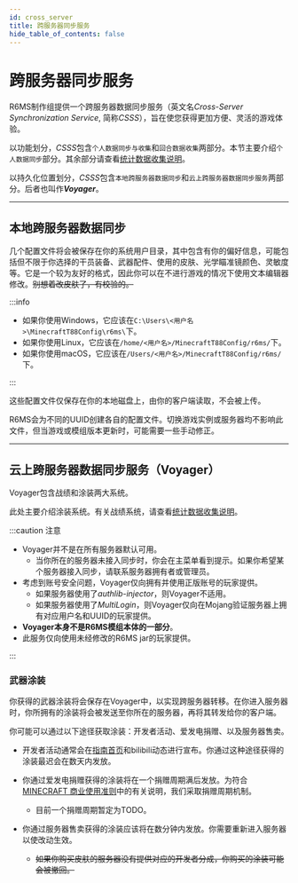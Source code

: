 ```yaml
---
id: cross_server
title: 跨服务器同步服务
hide_table_of_contents: false
---
```


# 跨服务器同步服务

R6MS制作组提供一个跨服务器数据同步服务（英文名*Cross-Server Synchronization Service*, 简称*CSSS*），旨在使您获得更加方便、灵活的游戏体验。

以功能划分，*CSSS*包含`个人数据同步与收集`和`回合数据收集`两部分。本节主要介绍`个人数据同步`部分。其余部分请查看[统计数据收集说明](data_collect)。

以持久化位置划分，*CSSS*包含`本地跨服务器数据同步`和`云上跨服务器数据同步服务`两部分。后者也叫作***Voyager***。

---

## 本地跨服务器数据同步

几个配置文件将会被保存在你的系统用户目录，其中包含有你的偏好信息，可能包括但不限于你选择的干员装备、武器配件、使用的皮肤、光学瞄准镜颜色、灵敏度等。它是一个较为友好的格式，因此你可以在不进行游戏的情况下使用文本编辑器修改。~~别想着改皮肤了，有校验的。~~

:::info

- 如果你使用Windows，它应该在`C:\Users\<用户名>\MinecraftT88Config\r6ms\`下。
- 如果你使用Linux，它应该在`/home/<用户名>/MinecraftT88Config/r6ms/`下。
- 如果你使用macOS，它应该在`/Users/<用户名>/MinecraftT88Config/r6ms/`下。

:::

这些配置文件仅保存在你的本地磁盘上，由你的客户端读取，不会被上传。

R6MS会为不同的UUID创建各自的配置文件。切换游戏实例或服务器均不影响此文件，但当游戏或模组版本更新时，可能需要一些手动修正。

---

## 云上跨服务器数据同步服务（Voyager）

Voyager包含战绩和涂装两大系统。

此处主要介绍涂装系统。有关战绩系统，请查看[统计数据收集说明](data_collect)。

:::caution 注意

- Voyager并不是在所有服务器默认可用。
    - 当你所在的服务器未接入同步时，你会在主菜单看到提示。如果你希望某个服务器接入同步，请联系服务器拥有者或管理员。
- 考虑到账号安全问题，Voyager仅向拥有并使用正版账号的玩家提供。
    - 如果服务器使用了*authlib-injector*，则Voyager不适用。
    - 如果服务器使用了*MultiLogin*，则Voyager仅向在Mojang验证服务器上拥有对应用户名和UUID的玩家提供。
- **Voyager本身不是R6MS模组本体的一部分**。
- 此服务仅向使用未经修改的R6MS jar的玩家提供。

:::

### 武器涂装

你获得的武器涂装将会保存在Voyager中，以实现跨服务器转移。在你进入服务器时，你所拥有的涂装将会被发送至你所在的服务器，再将其转发给你的客户端。

你可能可以通过以下途径获取涂装：开发者活动、爱发电捐赠、以及服务器售卖。

- 开发者活动通常会在[指南首页](/r6ms)和bilibili动态进行宣布。你通过这种途径获得的涂装最迟会在数天内发放。
- 你通过爱发电捐赠获得的涂装将在一个捐赠周期满后发放。为符合[MINECRAFT 商业使用准则](https://www.minecraft.net/zh-hans/terms#terms-commercial_guidelines)中的有关说明，我们采取捐赠周期机制。
    - 目前一个捐赠周期暂定为TODO。

- 你通过服务器售卖获得的涂装应该将在数分钟内发放。你需要重新进入服务器以使改动生效。
    - ~~如果你购买皮肤的服务器没有提供对应的开发者分成，你购买的涂装可能会被撤回。~~
